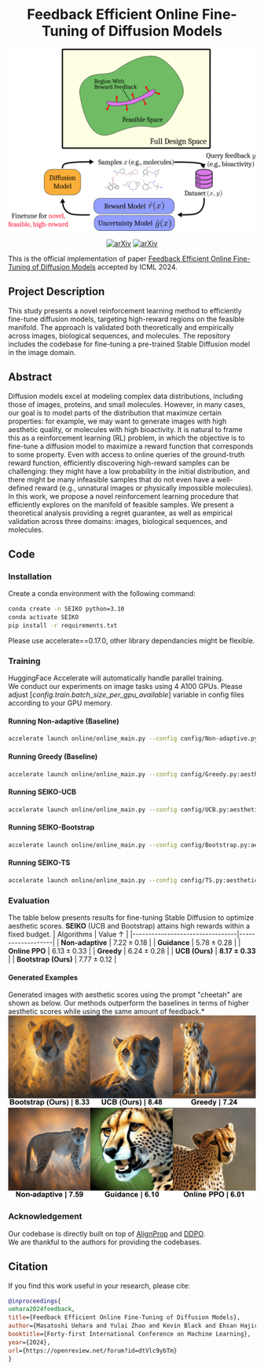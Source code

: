 <div align="center">

<!-- TITLE -->
# **Feedback Efficient Online Fine-Tuning of Diffusion Models**  

![SEIKO](assets/method.png)

[![arXiv](https://img.shields.io/badge/cs.LG-arXiv:2402.16359-b31b1b.svg)](https://arxiv.org/abs/2402.16359) [![arXiv](https://img.shields.io/badge/ICML-2024-b31b1b.svg)](https://openreview.net/forum?id=dtVlc9ybTm)
</div>

This is the official implementation of paper [Feedback Efficient Online Fine-Tuning of Diffusion Models](https://arxiv.org/abs/2402.16359) accepted by ICML 2024.

## Project Description

This study presents a novel reinforcement learning method to efficiently fine-tune diffusion models, targeting high-reward regions on the feasible manifold. The approach is validated both theoretically and empirically across images, biological sequences, and molecules. The repository includes the codebase for fine-tuning a pre-trained Stable Diffusion model in the image domain.

## Abstract

Diffusion models excel at modeling complex data distributions, including those of images, proteins, and small molecules. However, in many cases, our goal is to model parts of the distribution that maximize certain properties: for example, we may want to generate images with high aesthetic quality, or molecules with high bioactivity. It is natural to frame this as a reinforcement learning (RL) problem, in which the objective is to fine-tune a diffusion model to maximize a reward function that corresponds to some property. Even with access to online queries of the ground-truth reward function, efficiently discovering high-reward samples can be challenging: they might have a low probability in the initial distribution, and there might be many infeasible samples that do not even have a well-defined reward (e.g., unnatural images or physically impossible molecules). In this work, we propose a novel reinforcement learning procedure that efficiently explores on the manifold of feasible samples. We present a theoretical analysis providing a regret guarantee, as well as empirical validation across three domains: images, biological sequences, and molecules.

## Code

### Installation 

Create a conda environment with the following command:

```bash
conda create -n SEIKO python=3.10
conda activate SEIKO
pip install -r requirements.txt
```
Please use accelerate==0.17.0, other library dependancies might be flexible.

### Training

HuggingFace Accelerate will automatically handle parallel training.  
We conduct our experiments on image tasks using 4 A100 GPUs. Please adjust [*config.train.batch_size_per_gpu_available*] variable in config files according to your GPU memory.  

#### Running Non-adaptive (Baseline)  

```bash
accelerate launch online/online_main.py --config config/Non-adaptive.py:aesthetic
```

#### Running Greedy (Baseline)  

```bash
accelerate launch online/online_main.py --config config/Greedy.py:aesthetic
```

#### Running SEIKO-UCB  

```bash
accelerate launch online/online_main.py --config config/UCB.py:aesthetic
```

#### Running SEIKO-Bootstrap  

```bash
accelerate launch online/online_main.py --config config/Bootstrap.py:aesthetic
```

#### Running SEIKO-TS  

```bash
accelerate launch online/online_main.py --config config/TS.py:aesthetic
```

### Evaluation

The table below presents results for fine-tuning Stable Diffusion to optimize aesthetic scores. **SEIKO** (UCB and Bootstrap) attains high rewards within a fixed budget.
|            Algorithms                     | Value ↑           |
|---------------------------------|-------------------|
| **Non-adaptive**                | $7.22 \pm 0.18$   |
| **Guidance**                    | $5.78 \pm 0.28$   |
| **Online PPO**                  | $6.13 \pm 0.33$   |
| **Greedy**                      | $6.24 \pm 0.28$   |
| **UCB (Ours)**                  | **$8.17 \pm 0.33$** |
| **Bootstrap (Ours)**            | $7.77 \pm 0.12$   |

#### Generated Examples

Generated images with aesthetic scores using the prompt "cheetah" are shown as below. Our methods outperform the baselines in terms of higher aesthetic scores while using the same amount of feedback.*
![Another Image](assets/generations.png)

### Acknowledgement

Our codebase is directly built on top of [AlignProp](https://github.com/mihirp1998/AlignProp/) and [DDPO](https://github.com/kvablack/ddpo-pytorch).  
We are thankful to the authors for providing the codebases.

## Citation

If you find this work useful in your research, please cite:

```bibtex
@inproceedings{
uehara2024feedback,
title={Feedback Efficient Online Fine-Tuning of Diffusion Models},
author={Masatoshi Uehara and Yulai Zhao and Kevin Black and Ehsan Hajiramezanali and Gabriele Scalia and Nathaniel Lee Diamant and Alex M Tseng and Sergey Levine and Tommaso Biancalani},
booktitle={Forty-first International Conference on Machine Learning},
year={2024},
url={https://openreview.net/forum?id=dtVlc9ybTm}
}
```